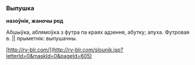 ### Выпушка
**назоўнік, жаночы род**

Абшыўка, аблямоўка з футра па краях адзення, абутку; апуха. Футровая в. || прыметнік: выпушачны.

<a rel="author">[http://rv-blr.com/](http://rv-blr.com/slounik.jsp?letterId=0&maskId=0&pageId=605)</a>
